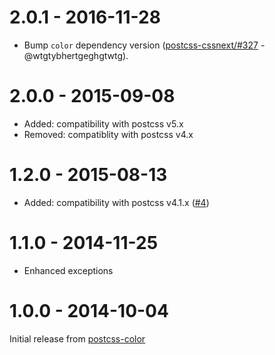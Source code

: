 # 2.0.1 - 2016-11-28

- Bump `color` dependency version
([postcss-cssnext/#327](https://github.com/MoOx/postcss-cssnext/issues/327) - @wtgtybhertgeghgtwtg).

# 2.0.0 - 2015-09-08

- Added: compatibility with postcss v5.x
- Removed: compatiblity with postcss v4.x

# 1.2.0 - 2015-08-13

- Added: compatibility with postcss v4.1.x
([#4](https://github.com/postcss/postcss-color-rebeccapurple/pull/4))

# 1.1.0 - 2014-11-25

- Enhanced exceptions

# 1.0.0 - 2014-10-04

Initial release from [postcss-color](https://github.com/postcss/postcss-color)
